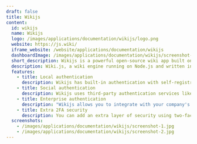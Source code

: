 ```yaml
---
draft: false
title: Wikijs
content:
  id: wikijs
  name: Wikijs
  logo: /images/applications/documentation/wikijs/logo.png
  website: https://js.wiki/
  iframe_website: /website/applications/documentation/wikijs
  dashboardImage: /images/applications/documentation/wikijs/screenshot-1.jpg
  short_description: Wikijs is a powerful open-source wiki app built on Node.js, Git and Markdown.
  description: Wiki.js, a wiki engine running on Node.js and written in JavaScript, is free software released under the Affero GNU General Public License. It is available as a self-hosted solution or using single-click install on the DigitalOcean and AWS marketplace
  features:
    - title: Local authentication
      description: Wikijs has built-in authentication with self-registration and password recovery capabilities.
    - title: Social authentication
      description: Wikijs uses third-party authentication services like Google, Facebook, Microsoft, GitHub, Discord, Slack and more.
    - title: Enterprise authentication
      description: "Wikijs allows you to integrate with your company's authentication using LDAP, SAML, CAS, Auth0, Okta, Azure AD and more. Generic OAuth2 and OpenID Connect modules are also included."
    - title: Extra 2FA security
      description: You can add an extra layer of security using two-factor authentication for supported authentication modules.
  screenshots:
    - /images/applications/documentation/wikijs/screenshot-1.jpg
    - /images/applications/documentation/wikijs/screenshot-2.jpg
---
```

